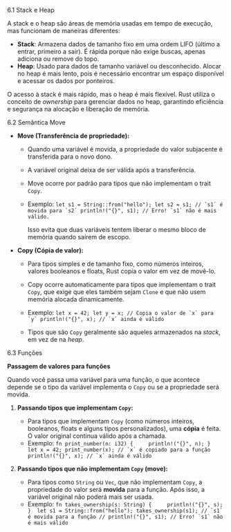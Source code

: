 6.1 Stack e Heap

A stack e o heap são áreas de memória usadas em tempo de execução, mas funcionam de maneiras diferentes:

- **Stack**: Armazena dados de tamanho fixo em uma ordem LIFO (último a entrar, primeiro a sair). É rápida porque não exige buscas, apenas adiciona ou remove do topo.
- **Heap**: Usado para dados de tamanho variável ou desconhecido. Alocar no heap é mais lento, pois é necessário encontrar um espaço disponível e acessar os dados por ponteiros.

O acesso à stack é mais rápido, mas o heap é mais flexível. Rust utiliza o conceito de _ownership_ para gerenciar dados no heap, garantindo eficiência e segurança na alocação e liberação de memória.

6.2 Semântica Move

- **Move (Transferência de propriedade):**
    
    - Quando uma variável é movida, a propriedade do valor subjacente é transferida para o novo dono.
    - A variável original deixa de ser válida após a transferência.
    - Move ocorre por padrão para tipos que não implementam o trait `Copy`.
    - Exemplo:
        ``let s1 = String::from("hello"); let s2 = s1; // `s1` é movida para `s2` println!("{}", s1); // Erro! `s1` não é mais válido.``
        
        Isso evita que duas variáveis tentem liberar o mesmo bloco de memória quando saírem de escopo.
        
- **Copy (Cópia de valor):**
    
    - Para tipos simples e de tamanho fixo, como números inteiros, valores booleanos e floats, Rust copia o valor em vez de movê-lo.
    - Copy ocorre automaticamente para tipos que implementam o trait `Copy`, que exige que eles também sejam `Clone` e que não usem memória alocada dinamicamente.
    - Exemplo:
        ``let x = 42; let y = x; // Copia o valor de `x` para `y` println!("{}", x); // `x` ainda é válido``
        
    - Tipos que são `Copy` geralmente são aqueles armazenados na _stack_, em vez de na _heap_.

6.3 Funções 

**Passagem de valores para funções**

Quando você passa uma variável para uma função, o que acontece depende se o tipo da variável implementa o `Copy` ou se a propriedade será movida.
1. **Passando tipos que implementam `Copy`:**
    
    - Para tipos que implementam `Copy` (como números inteiros, booleanos, floats e alguns tipos personalizados), uma **cópia** é feita. O valor original continua válido após a chamada.
    - Exemplo:
        ``fn print_number(n: i32) {     println!("{}", n); }  let x = 42; print_number(x); // `x` é copiado para a função println!("{}", x); // `x` ainda é válido``
        
2. **Passando tipos que não implementam `Copy` (move):**
    
    - Para tipos como `String` ou `Vec`, que não implementam `Copy`, a propriedade do valor será **movida** para a função. Após isso, a variável original não poderá mais ser usada.
    - Exemplo:
        ``fn takes_ownership(s: String) {     println!("{}", s); }  let s1 = String::from("hello"); takes_ownership(s1); // `s1` é movida para a função // println!("{}", s1); // Erro! `s1` não é mais válido``


